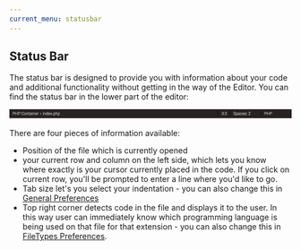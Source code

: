 ```yaml
---
current_menu: statusbar
---
```


## Status Bar
 
The status bar is designed to provide you with information about your code and additional functionality without getting in the way of the Editor. 
You can find the status bar in the lower part of the editor: 
 
![statusbar](images/statusbar.png "statusbar")
 
There are four pieces of information available: 
  - Position of the file which is currently opened 
  - your current row and column on the left side, which lets you know where exactly is your cursor currently placed in the code. If you click on current row, you'll be prompted to enter a line where you'd like to go.
  - Tab size let's you select your indentation - you can also change this in [General Preferences](http://docs.codeanywhere.com/preferences/general.html)
  - Top right corner detects code in the file and displays it to the user. In this way user can immediately know which programming language is being used on that file for that extension - you can also change this in [FileTypes Preferences](http://docs.codeanywhere.com/preferences/supportedlanguagesandthemes.html).
 
